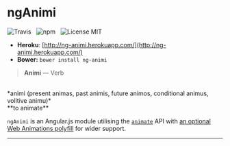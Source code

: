 ngAnimi
=======

![Travis](http://img.shields.io/travis/Wildhoney/ngAnimi.svg?style=flat)
&nbsp;
![npm](http://img.shields.io/npm/v/ng-animi.svg?style=flat)
&nbsp;
![License MIT](http://img.shields.io/badge/License-MIT-lightgrey.svg?style=flat)

* **Heroku**: [http://ng-animi.herokuapp.com/](http://ng-animi.herokuapp.com/)
* **Bower:** `bower install ng-animi`

> **Animi** &mdash; Verb
  <br />
  *animi (present animas, past animis, future animos, conditional animus, volitive animu)*
  <br />
  **to animate**
  
`ngAnimi` is an Angular.js module utilising the [`animate`](http://updates.html5rocks.com/2014/05/Web-Animations---element-animate-is-now-in-Chrome-36) API with [an optional Web Animations polyfill](https://github.com/web-animations/web-animations-js) for wider support.
  
---